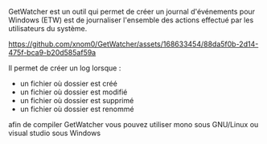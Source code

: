 GetWatcher est un outil qui permet de créer un journal d'événements pour Windows (ETW) est de journaliser l'ensemble des actions effectué par les utilisateurs du système.


https://github.com/xnom0/GetWatcher/assets/168633454/88da5f0b-2d14-475f-bca9-b20d585af59a


Il permet de créer un log lorsque :
- un fichier où dossier est créé
- un fichier où dossier est modifié
- un fichier où dossier est supprimé
- un fichier où dossier est renommé

afin de compiler GetWatcher vous pouvez utiliser mono sous GNU/Linux ou visual studio sous Windows
